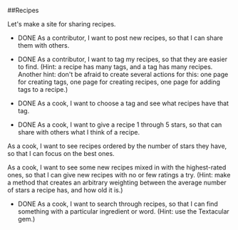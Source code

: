 ##Recipes

Let's make a site for sharing recipes.

* DONE As a contributor, I want to post new recipes, so that I can share them with others.

* DONE As a contributor, I want to tag my recipes, so that they are easier to find. (Hint: a recipe has many tags, and a tag has many recipes. Another hint: don't be afraid to create several actions for this: one page for creating tags, one page for creating recipes, one page for adding tags to a recipe.)

* DONE As a cook, I want to choose a tag and see what recipes have that tag.

* DONE As a cook, I want to give a recipe 1 through 5 stars, so that can share with others what I think of a recipe.

As a cook, I want to see recipes ordered by the number of stars they have, so that I can focus on the best ones.

As a cook, I want to see some new recipes mixed in with the highest-rated ones, so that I can give new recipes with no or few ratings a try. (Hint: make a method that creates an arbitrary weighting between the average number of stars a recipe has, and how old it is.)

* DONE As a cook, I want to search through recipes, so that I can find something with a particular ingredient or word. (Hint: use the Textacular gem.)
